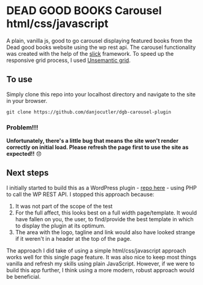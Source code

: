 # DEAD GOOD BOOKS Carousel html/css/javascript
A plain, vanilla js, good to go carousel displaying featured books from the Dead good books website using the wp rest api. The carousel functionality was created with the help of the [slick](http://kenwheeler.github.io/slick/) framework.
To speed up the responsive grid process, I used [Unsemantic grid](https://unsemantic.com/).
## To use
Simply clone this repo into your localhost directory and navigate to the site in your browser.
```
git clone https://github.com/danjocutler/dgb-carousel-plugin
```
### Problem!!!
**Unfortunately, there's a little bug that means the site won't render correctly on initial load. Please refresh the page first to use the site as expected!!** :disappointed:
## Next steps
I initially started to build this as a WordPress plugin - [repo here](https://github.com/danjocutler/dgb-carousel-plugin) - using PHP to call the WP REST API.
I stopped this approach because:
1. It was not part of the scope of the test
2. For the full affect, this looks best on a full width page/template. It would have fallen on you, the user, to find/provide the best template in which to display the plugin at its optimum.
3. The area with the logo, tagline and link would also have looked strange if it weren't in a header at the top of the page.

The approach I did take of using a simple html/css/javascript approach works well for this single page feature. It was also nice to keep most things vanilla and refresh my skills using plain JavaScript. However, if we were to build this app further, I think using a more modern, robust approach would be beneficial.
